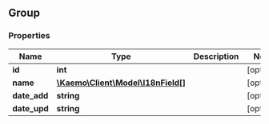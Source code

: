 ## Group

### Properties
Name | Type | Description | Notes
------------ | ------------- | ------------- | -------------
**id** | **int** |  | [optional] 
**name** | [**\Kaemo\Client\Model\I18nField[]**](#I18nField) |  | [optional] 
**date_add** | **string** |  | [optional] 
**date_upd** | **string** |  | [optional] 


